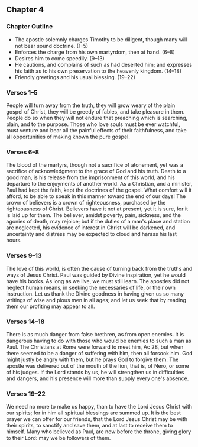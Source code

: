 ## Chapter 4

### Chapter Outline

- The apostle solemnly charges Timothy to be diligent, though many will not bear sound doctrine. (1–5)
- Enforces the charge from his own martyrdom, then at hand. (6–8)
- Desires him to come speedily. (9–13)
- He cautions, and complains of such as had deserted him; and expresses his faith as to his own preservation to the heavenly kingdom. (14–18)
- Friendly greetings and his usual blessing. (19–22)

### Verses 1–5

People will turn away from the truth, they will grow weary of the plain gospel of Christ, they will be greedy of fables, and take pleasure in them. People do so when they will not endure that preaching which is searching, plain, and to the purpose. Those who love souls must be ever watchful, must venture and bear all the painful effects of their faithfulness, and take all opportunities of making known the pure gospel.

### Verses 6–8

The blood of the martyrs, though not a sacrifice of atonement, yet was a sacrifice of acknowledgment to the grace of God and his truth. Death to a good man, is his release from the imprisonment of this world, and his departure to the enjoyments of another world. As a Christian, and a minister, Paul had kept the faith, kept the doctrines of the gospel. What comfort will it afford, to be able to speak in this manner toward the end of our days! The crown of believers is a crown of righteousness, purchased by the righteousness of Christ. Believers have it not at present, yet it is sure, for it is laid up for them. The believer, amidst poverty, pain, sickness, and the agonies of death, may rejoice; but if the duties of a man's place and station are neglected, his evidence of interest in Christ will be darkened, and uncertainty and distress may be expected to cloud and harass his last hours.

### Verses 9–13

The love of this world, is often the cause of turning back from the truths and ways of Jesus Christ. Paul was guided by Divine inspiration, yet he would have his books. As long as we live, we must still learn. The apostles did not neglect human means, in seeking the necessaries of life, or their own instruction. Let us thank the Divine goodness in having given us so many writings of wise and pious men in all ages; and let us seek that by reading them our profiting may appear to all.

### Verses 14–18

There is as much danger from false brethren, as from open enemies. It is dangerous having to do with those who would be enemies to such a man as Paul. The Christians at Rome were forward to meet him, Ac 28, but when there seemed to be a danger of suffering with him, then all forsook him. God might justly be angry with them, but he prays God to forgive them. The apostle was delivered out of the mouth of the lion, that is, of Nero, or some of his judges. If the Lord stands by us, he will strengthen us in difficulties and dangers, and his presence will more than supply every one's absence.

### Verses 19–22

We need no more to make us happy, than to have the Lord Jesus Christ with our spirits; for in him all spiritual blessings are summed up. It is the best prayer we can offer for our friends, that the Lord Jesus Christ may be with their spirits, to sanctify and save them, and at last to receive them to himself. Many who believed as Paul, are now before the throne, giving glory to their Lord: may we be followers of them.

